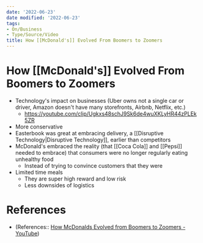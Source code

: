 ```yaml
---
date: '2022-06-23'
date modified: '2022-06-23'
tags:
- On/Business
- Type/Source/Video
title: How [[McDonald's]] Evolved From Boomers to Zoomers
---
```


# How [[McDonald's]] Evolved From Boomers to Zoomers
- Technology's impact on businesses (Uber owns not a single car or driver, Amazon doesn't have many storefronts, Airbnb, Netflix, etc.)
	- https://youtube.com/clip/Ugkxs48schJ9Sk6de4wuXKLyHR44zPLEk5ZR
- More conservative
- Easterbook was great at embracing delivery, a [[Disruptive Technology|Disruptive Technology]], earlier than competitors
- McDonald's embraced the reality (that [[Coca Cola]] and [[Pepsi]] needed to embrace) that consumers were no longer regularly eating unhealthy food
	- Instead of trying to convince customers that they were
- Limited time meals
	- They are super high reward and low risk
	- Less downsides of logistics
# References
- (References:: [How McDonalds Evolved from Boomers to Zoomers - YouTube](https://www.youtube.com/watch?v=tOzDk704x98))